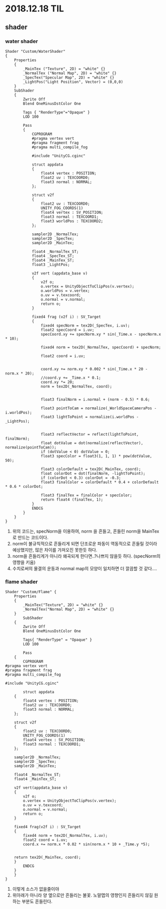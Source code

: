 ﻿# 2018.12.18 TIL## shader### water shader```Shader "Custom/WaterShader"{    Properties    {        _MainTex ("Texture", 2D) = "white" {}        _NormalTex ("Normal Map", 2D) = "white" {}		_SpecTex("Specular Map", 2D) = "white" {}		_LightPos("Light Position", Vector) = (0,0,0)    }    SubShader    {		Zwrite Off		Blend OneMinusDstColor One        Tags { "RenderType"="Opaque" }        LOD 100        Pass        {            CGPROGRAM            #pragma vertex vert            #pragma fragment frag            #pragma multi_compile_fog                        #include "UnityCG.cginc"            struct appdata            {                float4 vertex : POSITION;                float2 uv : TEXCOORD0;				float3 normal : NORMAL;            };            struct v2f            {                float2 uv : TEXCOORD0;                UNITY_FOG_COORDS(1)                float4 vertex : SV_POSITION;				float3 normal : TEXCOORD1;				float3 worldPos : TEXCOORD2;            };                        sampler2D _NormalTex;			sampler2D _SpecTex;            sampler2D _MainTex;                        float4 _NormalTex_ST;			float4 _SpecTex_ST;            float4 _MainTex_ST;			float3 _LightPos;                        v2f vert (appdata_base v)            {                v2f o;                o.vertex = UnityObjectToClipPos(v.vertex);				o.worldPos = v.vertex;                o.uv = v.texcoord;				o.normal = v.normal;                return o;            }                        fixed4 frag (v2f i) : SV_Target            {				fixed4 specNorm = tex2D(_SpecTex, i.uv);				float2 specCoord = i.uv;				specCoord.xy += specNorm.xy * sin(_Time.x - specNorm.x * 10);				fixed4 norm = tex2D(_NormalTex, specCoord) + specNorm;								float2 coord = i.uv;								coord.xy += norm.xy * 0.002 * sin(_Time.x * 20 - norm.x * 20);				//coord.y += _Time.x * 0.1;				coord.xy *= 20;				norm = tex2D(_NormalTex, coord);				float3 finalNorm = i.normal + (norm - 0.5) * 0.6;				float3 pointToCam = normalize(_WorldSpaceCameraPos - i.worldPos);				float3 lightToPoint = normalize(i.worldPos - _LightPos);				float3 reflectVector = reflect(lightToPoint, finalNorm);				float dotValue = dot(normalize(reflectVector), normalize(pointToCam));				if (dotValue < 0) dotValue = 0;				float3 specColor = float3(1, 1, 1) * pow(dotValue, 50);				float3 colorDefault = tex2D(_MainTex, coord);				float colorDot = dot(finalNorm, -lightToPoint);				if (colorDot < 0.3) colorDot = -0.3;				float3 finalColor = colorDefault * 0.4 + colorDefault * 0.6 * colorDot;				float3 finalTex = finalColor + specColor;				return float4 (finalTex, 1);            }            ENDCG        }    }}```1. 위의 코드는, specNorm을 이용하여, norm 을 흔들고, 흔들린 norm을 MainTex로 만드는 코드이다.2. norm이 불규칙적으로 흔들리게 되면 단조로운 파동이 역동적으로 흔들릴 것이라 예상했지만, 많은 차이를 가져오진 못한듯 하다.3. norm을 흔들리게가 아니라 왜곡되게 한다면..?나쁘지 않을듯 하다. (specNorm의 영향을 키움)4. 수치로써의 물결의 운동과 normal map의 모양이 일치하면 더 깔끔할 것 같다....### flame shader```Shader "Custom/Flame" {	Properties	{		_MainTex("Texture", 2D) = "white" {}		_NormalTex("Normal Map", 2D) = "white" {}	}		SubShader	{		Zwrite Off		Blend OneMinusDstColor One		Tags{ "RenderType" = "Opaque" }		LOD 100		Pass	{		CGPROGRAM#pragma vertex vert#pragma fragment frag#pragma multi_compile_fog#include "UnityCG.cginc"		struct appdata	{		float4 vertex : POSITION;		float2 uv : TEXCOORD0;		float3 normal : NORMAL;	};	struct v2f	{		float2 uv : TEXCOORD0;		UNITY_FOG_COORDS(1)		float4 vertex : SV_POSITION;		float3 normal : TEXCOORD1;	};	sampler2D _NormalTex;	sampler2D _SpecTex;	sampler2D _MainTex;	float4 _NormalTex_ST;	float4 _MainTex_ST;	v2f vert(appdata_base v)	{		v2f o;		o.vertex = UnityObjectToClipPos(v.vertex);		o.uv = v.texcoord;		o.normal = v.normal;		return o;	}	fixed4 frag(v2f i) : SV_Target	{		fixed4 norm = tex2D(_NormalTex, i.uv);		float2 coord = i.uv;		coord.x += norm.x * 0.02 * sin(norm.x * 10 + _Time.y *5);	return tex2D(_MainTex, coord);	}		ENDCG	}	}}```1. 이렇게 소스가 없을줄이야2. 위아래가 아니라 양 옆으로만 흔들리는 불꽃. 노말맵의 영향인지 흔들리지 않길 원하는 부분도 흔들린다.